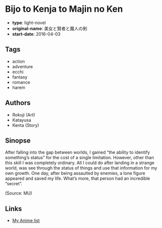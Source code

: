 # Bijo to Kenja to Majin no Ken

-   **type**: light-novel
-   **original-name**: 美女と賢者と魔人の剣
-   **start-date**: 2016-04-03

## Tags

-   action
-   adventure
-   ecchi
-   fantasy
-   romance
-   harem

## Authors

-   Rokuji (Art)
-   Katayusa
-   Kenta (Story)

## Sinopse

After falling into the gap between worlds, I gained “the ability to identify something’s status” for the cost of a single limitation. However, other than this skill I was completely ordinary. All I could do after landing in a strange world, was see through the status of things and use that information for my own growth. One day, after being assaulted by enemies, a lone figure appeared and saved my life. What’s more, that person had an incredible “secret”.

(Source: MU)

## Links

-   [My Anime list](https://myanimelist.net/manga/110118/Bijo_to_Kenja_to_Majin_no_Ken)
